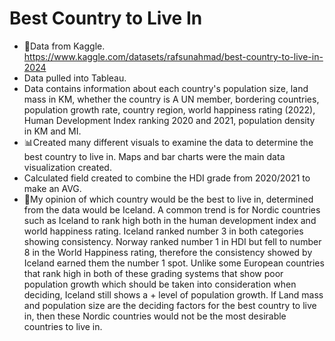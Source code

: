 # Best Country to Live In
- 📝Data from Kaggle. https://www.kaggle.com/datasets/rafsunahmad/best-country-to-live-in-2024
- Data pulled into Tableau.
- Data contains information about each country's population size, land mass in KM, whether the country is A UN member, bordering countries, population growth rate, country region, world happiness rating (2022), Human Development Index ranking 2020 and 2021, population density in KM and MI.  
- 📊Created many different visuals to examine the data to determine the best country to live in. Maps and bar charts were the main data visualization created.
- Calculated field created to combine the HDI grade from 2020/2021 to make an AVG. 
- 🤔My opinion of which country would be the best to live in, determined from the data would be Iceland. A common trend is for Nordic countries such as Iceland to rank high both in the human development index and world happiness rating. Iceland ranked number 3 in both categories showing consistency. Norway ranked number 1 in HDI but fell to number 8 in the World Happiness rating, therefore the consistency showed by Iceland earned them the number 1 spot. Unlike some European countries that rank high in both of these grading systems that show poor population growth which should be taken into consideration when deciding, Iceland still shows a + level of population growth. If Land mass and population size are the deciding factors for the best country to live in, then these Nordic countries would not be the most desirable countries to live in.  
